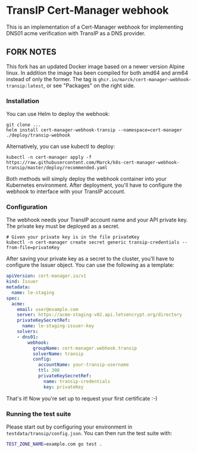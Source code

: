 # TransIP Cert-Manager webhook

This is an implementation of a Cert-Manager webhook for implementing DNS01 acme verification with TransIP as a DNS provider.

## FORK NOTES

This fork has an updated Docker image based on a newer version Alpine linux. In addition the image has been compiled for
both amd64 and arm64 instead of only the former. The tag is `ghcr.io/marck/cert-manager-webhook-transip:latest`, or
see "Packages" on the right side.

### Installation

You can use Helm to deploy the webhook:

```shell script
git clone ...
helm install cert-manager-webhook-transip --namespace=cert-manager ./deploy/transip-webhook
```

Alternatively, you can use kubectl to deploy:

```shell script
kubectl -n cert-manager apply -f https://raw.githubusercontent.com/Marck/k8s-cert-manager-webhook-transip/master/deploy/recommended.yaml
```

Both methods will simply deploy the webhook container into your Kubernetes environment. After deployment, you'll have to configure the webhook to interface with your TransIP account.

### Configuration

The webhook needs your TransIP account name and your API private key. The private key must be deployed as a secret.

```shell script
# Given your private key is in the file privateKey
kubectl -n cert-manager create secret generic transip-credentials --from-file=privateKey
```

After saving your private key as a secret to the cluster, you'll have to configure the Issuer object. You can use the following as a template:

```yaml
apiVersion: cert-manager.io/v1
kind: Issuer
metadata:
  name: le-staging
spec:
  acme:
    email: user@example.com
    server: https://acme-staging-v02.api.letsencrypt.org/directory
    privateKeySecretRef:
      name: le-staging-issuer-key
    solvers:
    - dns01:
        webhook:
          groupName: cert-manager.webhook.transip
          solverName: transip
          config:
            accountName: your-transip-username
            ttl: 300
            privateKeySecretRef:
              name: transip-credentials
              key: privateKey
```

That's it! Now you're set up to request your first certificate :-)

### Running the test suite

Please start out by configuring your environment in `testdata/transip/config.json`. You can then run the test suite with:

```bash
TEST_ZONE_NAME=example.com go test . 
```

